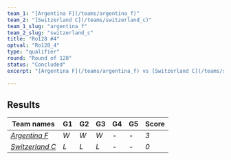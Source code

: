 ```yaml
---
team_1: "[Argentina F](/teams/argentina_f)"
team_2: "[Switzerland C](/teams/switzerland_c)"
team_1_slug: "argentina_f"
team_2_slug: "switzerland_c"
title: "Ro128 #4"
optval: "Ro128_4"
type: "qualifier"
round: "Round of 128"
status: "Concluded"
excerpt: "[Argentina F](/teams/argentina_f) vs [Switzerland C](/teams/switzerland_c)"

---
```

## Results

| Team names | G1 | G2 | G3 | G4 | G5 | Score |
| -- | -- | -- | -- | -- | -- | -- |
| *[Argentina F](/teams/argentina_f)* | *W* | *W* | *W* | *-* | *-* | *3* |
| *[Switzerland C](/teams/switzerland_c)* | *L* | *L* | *L* | *-* | *-* | *0* |
